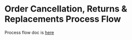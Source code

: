 # Order Cancellation, Returns & Replacements Process Flow
Process flow doc is [here](https://docs.google.com/spreadsheets/d/1DQoceubIGIrJVcbIO814S-aRmONtwFi72W7_UiC8Mao/edit#gid=0)
